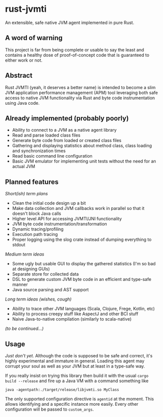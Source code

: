 rust-jvmti
==========

An extensible, safe native JVM agent implemented in pure Rust.

## A word of warning

This project is far from being complete or usable to say the least and contains
a healthy dose of proof-of-concept code that is guaranteed to either work or not.

## Abstract

Rust JVMTI (yeah, it deserves a better name) is intended to become a slim JVM
application performance management (APM) tool leveraging both safe access to native
JVM functionality via Rust and byte code instrumentation using Java code.  

## Already implemented (probably poorly)

* Ability to connect to a JVM as a native agent library
* Read and parse loaded class files
* Generate byte code from loaded or created class files
* Gathering and displaying statistics about method class, class loading and synchronization times
* Read basic command line configuration
* Basic JVM emulator for implementing unit tests without the need for an actual JVM

## Planned features

_Short(ish) term plans_

* Clean the initial code design up a bit
* Make data collection and JVM callbacks work in parallel so that it doesn't block Java calls
* Higher level API for accessing JVMTI/JNI functionality
* JVM byte code instrumentation/transformation
* Dynamic tracing/profiling
* Execution path tracing
* Proper logging using the slog crate instead of dumping everything to stdout

_Medium term ideas_

* Some ugly but usable GUI to display the gathered statistics (I'm so bad at designing GUIs)
* Separate store for collected data
* DSL to generate custom JVM byte code in an efficient and type-safe manner
* Java source parsing and AST support

_Long term ideas (wishes, cough)_

* Ability to trace other JVM languages (Scala, Clojure, Frege, Kotlin, etc)
* Ability to process creepy stuff like AspectJ and other BCI stuff
* Naive Java-to-native compilation (similarly to scala-native)

_(to be continued...)_

## Usage

*Just don't yet.* Although the code is supposed to be safe and correct, it's highly experimental
and immature in general. Loading this agent may corrupt your soul as well as your JVM but
at least in a type-safe way.

If you really insist on trying this library then build it with the usual `cargo build --release` and
fire up a Java VM with a command something like

```java -agentpath:./target/release/libjvmti.so MyClass```

The only supported configuration directive is `agentid` at the moment. This allows identifying
and a specific instance more easily. Every other configuration will be passed to `custom_args`.
